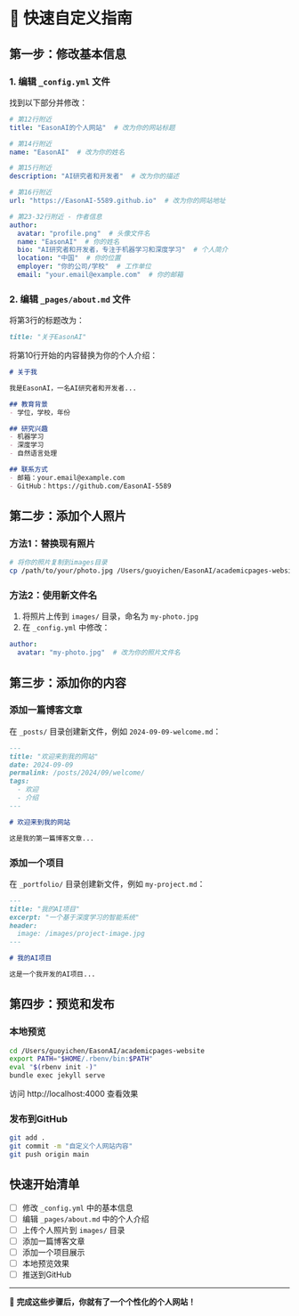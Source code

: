 # 🚀 快速自定义指南

## 第一步：修改基本信息

### 1. 编辑 `_config.yml` 文件

找到以下部分并修改：

```yaml
# 第12行附近
title: "EasonAI的个人网站"  # 改为你的网站标题

# 第14行附近  
name: "EasonAI"  # 改为你的姓名

# 第15行附近
description: "AI研究者和开发者"  # 改为你的描述

# 第16行附近
url: "https://EasonAI-5589.github.io"  # 改为你的网站地址

# 第23-32行附近 - 作者信息
author:
  avatar: "profile.png"  # 头像文件名
  name: "EasonAI"  # 你的姓名
  bio: "AI研究者和开发者，专注于机器学习和深度学习"  # 个人简介
  location: "中国"  # 你的位置
  employer: "你的公司/学校"  # 工作单位
  email: "your.email@example.com"  # 你的邮箱
```

### 2. 编辑 `_pages/about.md` 文件

将第3行的标题改为：
```markdown
title: "关于EasonAI"
```

将第10行开始的内容替换为你的个人介绍：
```markdown
# 关于我

我是EasonAI，一名AI研究者和开发者...

## 教育背景
- 学位，学校，年份

## 研究兴趣
- 机器学习
- 深度学习
- 自然语言处理

## 联系方式
- 邮箱：your.email@example.com
- GitHub：https://github.com/EasonAI-5589
```

## 第二步：添加个人照片

### 方法1：替换现有照片
```bash
# 将你的照片复制到images目录
cp /path/to/your/photo.jpg /Users/guoyichen/EasonAI/academicpages-website/images/profile.png
```

### 方法2：使用新文件名
1. 将照片上传到 `images/` 目录，命名为 `my-photo.jpg`
2. 在 `_config.yml` 中修改：
```yaml
author:
  avatar: "my-photo.jpg"  # 改为你的照片文件名
```

## 第三步：添加你的内容

### 添加一篇博客文章
在 `_posts/` 目录创建新文件，例如 `2024-09-09-welcome.md`：

```markdown
---
title: "欢迎来到我的网站"
date: 2024-09-09
permalink: /posts/2024/09/welcome/
tags:
  - 欢迎
  - 介绍
---

# 欢迎来到我的网站

这是我的第一篇博客文章...
```

### 添加一个项目
在 `_portfolio/` 目录创建新文件，例如 `my-project.md`：

```markdown
---
title: "我的AI项目"
excerpt: "一个基于深度学习的智能系统"
header:
  image: /images/project-image.jpg
---

# 我的AI项目

这是一个我开发的AI项目...
```

## 第四步：预览和发布

### 本地预览
```bash
cd /Users/guoyichen/EasonAI/academicpages-website
export PATH="$HOME/.rbenv/bin:$PATH"
eval "$(rbenv init -)"
bundle exec jekyll serve
```

访问 http://localhost:4000 查看效果

### 发布到GitHub
```bash
git add .
git commit -m "自定义个人网站内容"
git push origin main
```

## 快速开始清单

- [ ] 修改 `_config.yml` 中的基本信息
- [ ] 编辑 `_pages/about.md` 中的个人介绍
- [ ] 上传个人照片到 `images/` 目录
- [ ] 添加一篇博客文章
- [ ] 添加一个项目展示
- [ ] 本地预览效果
- [ ] 推送到GitHub

---

🎉 **完成这些步骤后，你就有了一个个性化的个人网站！**
